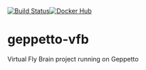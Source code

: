[![Build Status](https://travis-ci.org/VirtualFlyBrain/geppetto-vfb.svg?branch=master)](https://travis-ci.org/VirtualFlyBrain/geppetto-vfb)[![Docker Hub](https://www.shippable.com/assets/images/logos/docker-hub.jpg)](https://hub.docker.com/r/virtualflybrain/geppetto-vfb/)

# geppetto-vfb
Virtual Fly Brain project running on Geppetto
